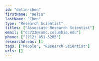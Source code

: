 ```yaml
---
id: "delin-chen"
firstName: "Delin"
lastName: "Chen"
type: "Research Scientist"
titles: ["Associate Research Scientist"]
email: ["dc723@cumc.columbia.edu"]
phone: ["(212) 851-5285"]
researchAreas: []
tags: ["People", "Research Scientist"]
urls: []
---
```

